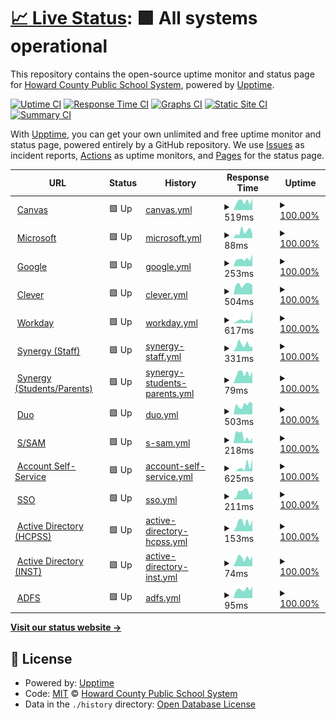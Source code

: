 # [📈 Live Status](https://hcpss.github.io/status): <!--live status--> **🟩 All systems operational**

This repository contains the open-source uptime monitor and status page for [Howard County Public School System](http://www.hcpss.org), powered by [Upptime](https://github.com/upptime/upptime).

[![Uptime CI](https://github.com/hcpss/status/workflows/Uptime%20CI/badge.svg)](https://github.com/hcpss/status/actions?query=workflow%3A%22Uptime+CI%22)
[![Response Time CI](https://github.com/hcpss/status/workflows/Response%20Time%20CI/badge.svg)](https://github.com/hcpss/status/actions?query=workflow%3A%22Response+Time+CI%22)
[![Graphs CI](https://github.com/hcpss/status/workflows/Graphs%20CI/badge.svg)](https://github.com/hcpss/status/actions?query=workflow%3A%22Graphs+CI%22)
[![Static Site CI](https://github.com/hcpss/status/workflows/Static%20Site%20CI/badge.svg)](https://github.com/hcpss/status/actions?query=workflow%3A%22Static+Site+CI%22)
[![Summary CI](https://github.com/hcpss/status/workflows/Summary%20CI/badge.svg)](https://github.com/hcpss/status/actions?query=workflow%3A%22Summary+CI%22)

With [Upptime](https://upptime.js.org), you can get your own unlimited and free uptime monitor and status page, powered entirely by a GitHub repository. We use [Issues](https://github.com/hcpss/status/issues) as incident reports, [Actions](https://github.com/hcpss/status/actions) as uptime monitors, and [Pages](https://hcpss.github.io/status) for the status page.

<!--start: status pages-->
<!-- This summary is generated by Upptime (https://github.com/upptime/upptime) -->
<!-- Do not edit this manually, your changes will be overwritten -->
<!-- prettier-ignore -->
| URL | Status | History | Response Time | Uptime |
| --- | ------ | ------- | ------------- | ------ |
| <img alt="" src="https://icons.duckduckgo.com/ip3/hcpss.instructure.com.ico" height="13"> [Canvas](https://hcpss.instructure.com/courses/34447) | 🟩 Up | [canvas.yml](https://github.com/HCPSS/status/commits/HEAD/history/canvas.yml) | <details><summary><img alt="Response time graph" src="./graphs/canvas/response-time-week.png" height="20"> 519ms</summary><br><a href="https://hcpss.github.io/status/history/canvas"><img alt="Response time 487" src="https://img.shields.io/endpoint?url=https%3A%2F%2Fraw.githubusercontent.com%2FHCPSS%2Fstatus%2FHEAD%2Fapi%2Fcanvas%2Fresponse-time.json"></a><br><a href="https://hcpss.github.io/status/history/canvas"><img alt="24-hour response time 669" src="https://img.shields.io/endpoint?url=https%3A%2F%2Fraw.githubusercontent.com%2FHCPSS%2Fstatus%2FHEAD%2Fapi%2Fcanvas%2Fresponse-time-day.json"></a><br><a href="https://hcpss.github.io/status/history/canvas"><img alt="7-day response time 519" src="https://img.shields.io/endpoint?url=https%3A%2F%2Fraw.githubusercontent.com%2FHCPSS%2Fstatus%2FHEAD%2Fapi%2Fcanvas%2Fresponse-time-week.json"></a><br><a href="https://hcpss.github.io/status/history/canvas"><img alt="30-day response time 487" src="https://img.shields.io/endpoint?url=https%3A%2F%2Fraw.githubusercontent.com%2FHCPSS%2Fstatus%2FHEAD%2Fapi%2Fcanvas%2Fresponse-time-month.json"></a><br><a href="https://hcpss.github.io/status/history/canvas"><img alt="1-year response time 487" src="https://img.shields.io/endpoint?url=https%3A%2F%2Fraw.githubusercontent.com%2FHCPSS%2Fstatus%2FHEAD%2Fapi%2Fcanvas%2Fresponse-time-year.json"></a></details> | <details><summary><a href="https://hcpss.github.io/status/history/canvas">100.00%</a></summary><a href="https://hcpss.github.io/status/history/canvas"><img alt="All-time uptime 100.00%" src="https://img.shields.io/endpoint?url=https%3A%2F%2Fraw.githubusercontent.com%2FHCPSS%2Fstatus%2FHEAD%2Fapi%2Fcanvas%2Fuptime.json"></a><br><a href="https://hcpss.github.io/status/history/canvas"><img alt="24-hour uptime 100.00%" src="https://img.shields.io/endpoint?url=https%3A%2F%2Fraw.githubusercontent.com%2FHCPSS%2Fstatus%2FHEAD%2Fapi%2Fcanvas%2Fuptime-day.json"></a><br><a href="https://hcpss.github.io/status/history/canvas"><img alt="7-day uptime 100.00%" src="https://img.shields.io/endpoint?url=https%3A%2F%2Fraw.githubusercontent.com%2FHCPSS%2Fstatus%2FHEAD%2Fapi%2Fcanvas%2Fuptime-week.json"></a><br><a href="https://hcpss.github.io/status/history/canvas"><img alt="30-day uptime 100.00%" src="https://img.shields.io/endpoint?url=https%3A%2F%2Fraw.githubusercontent.com%2FHCPSS%2Fstatus%2FHEAD%2Fapi%2Fcanvas%2Fuptime-month.json"></a><br><a href="https://hcpss.github.io/status/history/canvas"><img alt="1-year uptime 100.00%" src="https://img.shields.io/endpoint?url=https%3A%2F%2Fraw.githubusercontent.com%2FHCPSS%2Fstatus%2FHEAD%2Fapi%2Fcanvas%2Fuptime-year.json"></a></details>
| <img alt="" src="https://icons.duckduckgo.com/ip3/www.office.com.ico" height="13"> [Microsoft](https://www.office.com/) | 🟩 Up | [microsoft.yml](https://github.com/HCPSS/status/commits/HEAD/history/microsoft.yml) | <details><summary><img alt="Response time graph" src="./graphs/microsoft/response-time-week.png" height="20"> 88ms</summary><br><a href="https://hcpss.github.io/status/history/microsoft"><img alt="Response time 99" src="https://img.shields.io/endpoint?url=https%3A%2F%2Fraw.githubusercontent.com%2FHCPSS%2Fstatus%2FHEAD%2Fapi%2Fmicrosoft%2Fresponse-time.json"></a><br><a href="https://hcpss.github.io/status/history/microsoft"><img alt="24-hour response time 106" src="https://img.shields.io/endpoint?url=https%3A%2F%2Fraw.githubusercontent.com%2FHCPSS%2Fstatus%2FHEAD%2Fapi%2Fmicrosoft%2Fresponse-time-day.json"></a><br><a href="https://hcpss.github.io/status/history/microsoft"><img alt="7-day response time 88" src="https://img.shields.io/endpoint?url=https%3A%2F%2Fraw.githubusercontent.com%2FHCPSS%2Fstatus%2FHEAD%2Fapi%2Fmicrosoft%2Fresponse-time-week.json"></a><br><a href="https://hcpss.github.io/status/history/microsoft"><img alt="30-day response time 99" src="https://img.shields.io/endpoint?url=https%3A%2F%2Fraw.githubusercontent.com%2FHCPSS%2Fstatus%2FHEAD%2Fapi%2Fmicrosoft%2Fresponse-time-month.json"></a><br><a href="https://hcpss.github.io/status/history/microsoft"><img alt="1-year response time 99" src="https://img.shields.io/endpoint?url=https%3A%2F%2Fraw.githubusercontent.com%2FHCPSS%2Fstatus%2FHEAD%2Fapi%2Fmicrosoft%2Fresponse-time-year.json"></a></details> | <details><summary><a href="https://hcpss.github.io/status/history/microsoft">100.00%</a></summary><a href="https://hcpss.github.io/status/history/microsoft"><img alt="All-time uptime 100.00%" src="https://img.shields.io/endpoint?url=https%3A%2F%2Fraw.githubusercontent.com%2FHCPSS%2Fstatus%2FHEAD%2Fapi%2Fmicrosoft%2Fuptime.json"></a><br><a href="https://hcpss.github.io/status/history/microsoft"><img alt="24-hour uptime 100.00%" src="https://img.shields.io/endpoint?url=https%3A%2F%2Fraw.githubusercontent.com%2FHCPSS%2Fstatus%2FHEAD%2Fapi%2Fmicrosoft%2Fuptime-day.json"></a><br><a href="https://hcpss.github.io/status/history/microsoft"><img alt="7-day uptime 100.00%" src="https://img.shields.io/endpoint?url=https%3A%2F%2Fraw.githubusercontent.com%2FHCPSS%2Fstatus%2FHEAD%2Fapi%2Fmicrosoft%2Fuptime-week.json"></a><br><a href="https://hcpss.github.io/status/history/microsoft"><img alt="30-day uptime 100.00%" src="https://img.shields.io/endpoint?url=https%3A%2F%2Fraw.githubusercontent.com%2FHCPSS%2Fstatus%2FHEAD%2Fapi%2Fmicrosoft%2Fuptime-month.json"></a><br><a href="https://hcpss.github.io/status/history/microsoft"><img alt="1-year uptime 100.00%" src="https://img.shields.io/endpoint?url=https%3A%2F%2Fraw.githubusercontent.com%2FHCPSS%2Fstatus%2FHEAD%2Fapi%2Fmicrosoft%2Fuptime-year.json"></a></details>
| <img alt="" src="https://icons.duckduckgo.com/ip3/drive.google.com.ico" height="13"> [Google](https://drive.google.com/) | 🟩 Up | [google.yml](https://github.com/HCPSS/status/commits/HEAD/history/google.yml) | <details><summary><img alt="Response time graph" src="./graphs/google/response-time-week.png" height="20"> 253ms</summary><br><a href="https://hcpss.github.io/status/history/google"><img alt="Response time 258" src="https://img.shields.io/endpoint?url=https%3A%2F%2Fraw.githubusercontent.com%2FHCPSS%2Fstatus%2FHEAD%2Fapi%2Fgoogle%2Fresponse-time.json"></a><br><a href="https://hcpss.github.io/status/history/google"><img alt="24-hour response time 317" src="https://img.shields.io/endpoint?url=https%3A%2F%2Fraw.githubusercontent.com%2FHCPSS%2Fstatus%2FHEAD%2Fapi%2Fgoogle%2Fresponse-time-day.json"></a><br><a href="https://hcpss.github.io/status/history/google"><img alt="7-day response time 253" src="https://img.shields.io/endpoint?url=https%3A%2F%2Fraw.githubusercontent.com%2FHCPSS%2Fstatus%2FHEAD%2Fapi%2Fgoogle%2Fresponse-time-week.json"></a><br><a href="https://hcpss.github.io/status/history/google"><img alt="30-day response time 258" src="https://img.shields.io/endpoint?url=https%3A%2F%2Fraw.githubusercontent.com%2FHCPSS%2Fstatus%2FHEAD%2Fapi%2Fgoogle%2Fresponse-time-month.json"></a><br><a href="https://hcpss.github.io/status/history/google"><img alt="1-year response time 258" src="https://img.shields.io/endpoint?url=https%3A%2F%2Fraw.githubusercontent.com%2FHCPSS%2Fstatus%2FHEAD%2Fapi%2Fgoogle%2Fresponse-time-year.json"></a></details> | <details><summary><a href="https://hcpss.github.io/status/history/google">100.00%</a></summary><a href="https://hcpss.github.io/status/history/google"><img alt="All-time uptime 100.00%" src="https://img.shields.io/endpoint?url=https%3A%2F%2Fraw.githubusercontent.com%2FHCPSS%2Fstatus%2FHEAD%2Fapi%2Fgoogle%2Fuptime.json"></a><br><a href="https://hcpss.github.io/status/history/google"><img alt="24-hour uptime 100.00%" src="https://img.shields.io/endpoint?url=https%3A%2F%2Fraw.githubusercontent.com%2FHCPSS%2Fstatus%2FHEAD%2Fapi%2Fgoogle%2Fuptime-day.json"></a><br><a href="https://hcpss.github.io/status/history/google"><img alt="7-day uptime 100.00%" src="https://img.shields.io/endpoint?url=https%3A%2F%2Fraw.githubusercontent.com%2FHCPSS%2Fstatus%2FHEAD%2Fapi%2Fgoogle%2Fuptime-week.json"></a><br><a href="https://hcpss.github.io/status/history/google"><img alt="30-day uptime 100.00%" src="https://img.shields.io/endpoint?url=https%3A%2F%2Fraw.githubusercontent.com%2FHCPSS%2Fstatus%2FHEAD%2Fapi%2Fgoogle%2Fuptime-month.json"></a><br><a href="https://hcpss.github.io/status/history/google"><img alt="1-year uptime 100.00%" src="https://img.shields.io/endpoint?url=https%3A%2F%2Fraw.githubusercontent.com%2FHCPSS%2Fstatus%2FHEAD%2Fapi%2Fgoogle%2Fuptime-year.json"></a></details>
| <img alt="" src="https://icons.duckduckgo.com/ip3/clever.com.ico" height="13"> [Clever](https://clever.com/in/hcpss/?skip=1&specify_auth=saml) | 🟩 Up | [clever.yml](https://github.com/HCPSS/status/commits/HEAD/history/clever.yml) | <details><summary><img alt="Response time graph" src="./graphs/clever/response-time-week.png" height="20"> 504ms</summary><br><a href="https://hcpss.github.io/status/history/clever"><img alt="Response time 494" src="https://img.shields.io/endpoint?url=https%3A%2F%2Fraw.githubusercontent.com%2FHCPSS%2Fstatus%2FHEAD%2Fapi%2Fclever%2Fresponse-time.json"></a><br><a href="https://hcpss.github.io/status/history/clever"><img alt="24-hour response time 265" src="https://img.shields.io/endpoint?url=https%3A%2F%2Fraw.githubusercontent.com%2FHCPSS%2Fstatus%2FHEAD%2Fapi%2Fclever%2Fresponse-time-day.json"></a><br><a href="https://hcpss.github.io/status/history/clever"><img alt="7-day response time 504" src="https://img.shields.io/endpoint?url=https%3A%2F%2Fraw.githubusercontent.com%2FHCPSS%2Fstatus%2FHEAD%2Fapi%2Fclever%2Fresponse-time-week.json"></a><br><a href="https://hcpss.github.io/status/history/clever"><img alt="30-day response time 494" src="https://img.shields.io/endpoint?url=https%3A%2F%2Fraw.githubusercontent.com%2FHCPSS%2Fstatus%2FHEAD%2Fapi%2Fclever%2Fresponse-time-month.json"></a><br><a href="https://hcpss.github.io/status/history/clever"><img alt="1-year response time 494" src="https://img.shields.io/endpoint?url=https%3A%2F%2Fraw.githubusercontent.com%2FHCPSS%2Fstatus%2FHEAD%2Fapi%2Fclever%2Fresponse-time-year.json"></a></details> | <details><summary><a href="https://hcpss.github.io/status/history/clever">100.00%</a></summary><a href="https://hcpss.github.io/status/history/clever"><img alt="All-time uptime 100.00%" src="https://img.shields.io/endpoint?url=https%3A%2F%2Fraw.githubusercontent.com%2FHCPSS%2Fstatus%2FHEAD%2Fapi%2Fclever%2Fuptime.json"></a><br><a href="https://hcpss.github.io/status/history/clever"><img alt="24-hour uptime 100.00%" src="https://img.shields.io/endpoint?url=https%3A%2F%2Fraw.githubusercontent.com%2FHCPSS%2Fstatus%2FHEAD%2Fapi%2Fclever%2Fuptime-day.json"></a><br><a href="https://hcpss.github.io/status/history/clever"><img alt="7-day uptime 100.00%" src="https://img.shields.io/endpoint?url=https%3A%2F%2Fraw.githubusercontent.com%2FHCPSS%2Fstatus%2FHEAD%2Fapi%2Fclever%2Fuptime-week.json"></a><br><a href="https://hcpss.github.io/status/history/clever"><img alt="30-day uptime 100.00%" src="https://img.shields.io/endpoint?url=https%3A%2F%2Fraw.githubusercontent.com%2FHCPSS%2Fstatus%2FHEAD%2Fapi%2Fclever%2Fuptime-month.json"></a><br><a href="https://hcpss.github.io/status/history/clever"><img alt="1-year uptime 100.00%" src="https://img.shields.io/endpoint?url=https%3A%2F%2Fraw.githubusercontent.com%2FHCPSS%2Fstatus%2FHEAD%2Fapi%2Fclever%2Fuptime-year.json"></a></details>
| <img alt="" src="https://icons.duckduckgo.com/ip3/www.myworkday.com.ico" height="13"> [Workday](https://www.myworkday.com/wday/authgwy/hcpss/login.htmld) | 🟩 Up | [workday.yml](https://github.com/HCPSS/status/commits/HEAD/history/workday.yml) | <details><summary><img alt="Response time graph" src="./graphs/workday/response-time-week.png" height="20"> 617ms</summary><br><a href="https://hcpss.github.io/status/history/workday"><img alt="Response time 469" src="https://img.shields.io/endpoint?url=https%3A%2F%2Fraw.githubusercontent.com%2FHCPSS%2Fstatus%2FHEAD%2Fapi%2Fworkday%2Fresponse-time.json"></a><br><a href="https://hcpss.github.io/status/history/workday"><img alt="24-hour response time 558" src="https://img.shields.io/endpoint?url=https%3A%2F%2Fraw.githubusercontent.com%2FHCPSS%2Fstatus%2FHEAD%2Fapi%2Fworkday%2Fresponse-time-day.json"></a><br><a href="https://hcpss.github.io/status/history/workday"><img alt="7-day response time 617" src="https://img.shields.io/endpoint?url=https%3A%2F%2Fraw.githubusercontent.com%2FHCPSS%2Fstatus%2FHEAD%2Fapi%2Fworkday%2Fresponse-time-week.json"></a><br><a href="https://hcpss.github.io/status/history/workday"><img alt="30-day response time 469" src="https://img.shields.io/endpoint?url=https%3A%2F%2Fraw.githubusercontent.com%2FHCPSS%2Fstatus%2FHEAD%2Fapi%2Fworkday%2Fresponse-time-month.json"></a><br><a href="https://hcpss.github.io/status/history/workday"><img alt="1-year response time 469" src="https://img.shields.io/endpoint?url=https%3A%2F%2Fraw.githubusercontent.com%2FHCPSS%2Fstatus%2FHEAD%2Fapi%2Fworkday%2Fresponse-time-year.json"></a></details> | <details><summary><a href="https://hcpss.github.io/status/history/workday">100.00%</a></summary><a href="https://hcpss.github.io/status/history/workday"><img alt="All-time uptime 100.00%" src="https://img.shields.io/endpoint?url=https%3A%2F%2Fraw.githubusercontent.com%2FHCPSS%2Fstatus%2FHEAD%2Fapi%2Fworkday%2Fuptime.json"></a><br><a href="https://hcpss.github.io/status/history/workday"><img alt="24-hour uptime 100.00%" src="https://img.shields.io/endpoint?url=https%3A%2F%2Fraw.githubusercontent.com%2FHCPSS%2Fstatus%2FHEAD%2Fapi%2Fworkday%2Fuptime-day.json"></a><br><a href="https://hcpss.github.io/status/history/workday"><img alt="7-day uptime 100.00%" src="https://img.shields.io/endpoint?url=https%3A%2F%2Fraw.githubusercontent.com%2FHCPSS%2Fstatus%2FHEAD%2Fapi%2Fworkday%2Fuptime-week.json"></a><br><a href="https://hcpss.github.io/status/history/workday"><img alt="30-day uptime 100.00%" src="https://img.shields.io/endpoint?url=https%3A%2F%2Fraw.githubusercontent.com%2FHCPSS%2Fstatus%2FHEAD%2Fapi%2Fworkday%2Fuptime-month.json"></a><br><a href="https://hcpss.github.io/status/history/workday"><img alt="1-year uptime 100.00%" src="https://img.shields.io/endpoint?url=https%3A%2F%2Fraw.githubusercontent.com%2FHCPSS%2Fstatus%2FHEAD%2Fapi%2Fworkday%2Fuptime-year.json"></a></details>
| <img alt="" src="https://icons.duckduckgo.com/ip3/critical-status.hcpss.org.ico" height="13"> [Synergy (Staff)](https://critical-status.hcpss.org/edupoint-staff) | 🟩 Up | [synergy-staff.yml](https://github.com/HCPSS/status/commits/HEAD/history/synergy-staff.yml) | <details><summary><img alt="Response time graph" src="./graphs/synergy-staff/response-time-week.png" height="20"> 331ms</summary><br><a href="https://hcpss.github.io/status/history/synergy-staff"><img alt="Response time 1075" src="https://img.shields.io/endpoint?url=https%3A%2F%2Fraw.githubusercontent.com%2FHCPSS%2Fstatus%2FHEAD%2Fapi%2Fsynergy-staff%2Fresponse-time.json"></a><br><a href="https://hcpss.github.io/status/history/synergy-staff"><img alt="24-hour response time 365" src="https://img.shields.io/endpoint?url=https%3A%2F%2Fraw.githubusercontent.com%2FHCPSS%2Fstatus%2FHEAD%2Fapi%2Fsynergy-staff%2Fresponse-time-day.json"></a><br><a href="https://hcpss.github.io/status/history/synergy-staff"><img alt="7-day response time 331" src="https://img.shields.io/endpoint?url=https%3A%2F%2Fraw.githubusercontent.com%2FHCPSS%2Fstatus%2FHEAD%2Fapi%2Fsynergy-staff%2Fresponse-time-week.json"></a><br><a href="https://hcpss.github.io/status/history/synergy-staff"><img alt="30-day response time 1075" src="https://img.shields.io/endpoint?url=https%3A%2F%2Fraw.githubusercontent.com%2FHCPSS%2Fstatus%2FHEAD%2Fapi%2Fsynergy-staff%2Fresponse-time-month.json"></a><br><a href="https://hcpss.github.io/status/history/synergy-staff"><img alt="1-year response time 1075" src="https://img.shields.io/endpoint?url=https%3A%2F%2Fraw.githubusercontent.com%2FHCPSS%2Fstatus%2FHEAD%2Fapi%2Fsynergy-staff%2Fresponse-time-year.json"></a></details> | <details><summary><a href="https://hcpss.github.io/status/history/synergy-staff">100.00%</a></summary><a href="https://hcpss.github.io/status/history/synergy-staff"><img alt="All-time uptime 99.90%" src="https://img.shields.io/endpoint?url=https%3A%2F%2Fraw.githubusercontent.com%2FHCPSS%2Fstatus%2FHEAD%2Fapi%2Fsynergy-staff%2Fuptime.json"></a><br><a href="https://hcpss.github.io/status/history/synergy-staff"><img alt="24-hour uptime 100.00%" src="https://img.shields.io/endpoint?url=https%3A%2F%2Fraw.githubusercontent.com%2FHCPSS%2Fstatus%2FHEAD%2Fapi%2Fsynergy-staff%2Fuptime-day.json"></a><br><a href="https://hcpss.github.io/status/history/synergy-staff"><img alt="7-day uptime 100.00%" src="https://img.shields.io/endpoint?url=https%3A%2F%2Fraw.githubusercontent.com%2FHCPSS%2Fstatus%2FHEAD%2Fapi%2Fsynergy-staff%2Fuptime-week.json"></a><br><a href="https://hcpss.github.io/status/history/synergy-staff"><img alt="30-day uptime 99.90%" src="https://img.shields.io/endpoint?url=https%3A%2F%2Fraw.githubusercontent.com%2FHCPSS%2Fstatus%2FHEAD%2Fapi%2Fsynergy-staff%2Fuptime-month.json"></a><br><a href="https://hcpss.github.io/status/history/synergy-staff"><img alt="1-year uptime 99.90%" src="https://img.shields.io/endpoint?url=https%3A%2F%2Fraw.githubusercontent.com%2FHCPSS%2Fstatus%2FHEAD%2Fapi%2Fsynergy-staff%2Fuptime-year.json"></a></details>
| <img alt="" src="https://icons.duckduckgo.com/ip3/critical-status.hcpss.org.ico" height="13"> [Synergy (Students/Parents)](https://critical-status.hcpss.org/edupoint-parents) | 🟩 Up | [synergy-students-parents.yml](https://github.com/HCPSS/status/commits/HEAD/history/synergy-students-parents.yml) | <details><summary><img alt="Response time graph" src="./graphs/synergy-students-parents/response-time-week.png" height="20"> 79ms</summary><br><a href="https://hcpss.github.io/status/history/synergy-students-parents"><img alt="Response time 79" src="https://img.shields.io/endpoint?url=https%3A%2F%2Fraw.githubusercontent.com%2FHCPSS%2Fstatus%2FHEAD%2Fapi%2Fsynergy-students-parents%2Fresponse-time.json"></a><br><a href="https://hcpss.github.io/status/history/synergy-students-parents"><img alt="24-hour response time 112" src="https://img.shields.io/endpoint?url=https%3A%2F%2Fraw.githubusercontent.com%2FHCPSS%2Fstatus%2FHEAD%2Fapi%2Fsynergy-students-parents%2Fresponse-time-day.json"></a><br><a href="https://hcpss.github.io/status/history/synergy-students-parents"><img alt="7-day response time 79" src="https://img.shields.io/endpoint?url=https%3A%2F%2Fraw.githubusercontent.com%2FHCPSS%2Fstatus%2FHEAD%2Fapi%2Fsynergy-students-parents%2Fresponse-time-week.json"></a><br><a href="https://hcpss.github.io/status/history/synergy-students-parents"><img alt="30-day response time 79" src="https://img.shields.io/endpoint?url=https%3A%2F%2Fraw.githubusercontent.com%2FHCPSS%2Fstatus%2FHEAD%2Fapi%2Fsynergy-students-parents%2Fresponse-time-month.json"></a><br><a href="https://hcpss.github.io/status/history/synergy-students-parents"><img alt="1-year response time 79" src="https://img.shields.io/endpoint?url=https%3A%2F%2Fraw.githubusercontent.com%2FHCPSS%2Fstatus%2FHEAD%2Fapi%2Fsynergy-students-parents%2Fresponse-time-year.json"></a></details> | <details><summary><a href="https://hcpss.github.io/status/history/synergy-students-parents">100.00%</a></summary><a href="https://hcpss.github.io/status/history/synergy-students-parents"><img alt="All-time uptime 100.00%" src="https://img.shields.io/endpoint?url=https%3A%2F%2Fraw.githubusercontent.com%2FHCPSS%2Fstatus%2FHEAD%2Fapi%2Fsynergy-students-parents%2Fuptime.json"></a><br><a href="https://hcpss.github.io/status/history/synergy-students-parents"><img alt="24-hour uptime 100.00%" src="https://img.shields.io/endpoint?url=https%3A%2F%2Fraw.githubusercontent.com%2FHCPSS%2Fstatus%2FHEAD%2Fapi%2Fsynergy-students-parents%2Fuptime-day.json"></a><br><a href="https://hcpss.github.io/status/history/synergy-students-parents"><img alt="7-day uptime 100.00%" src="https://img.shields.io/endpoint?url=https%3A%2F%2Fraw.githubusercontent.com%2FHCPSS%2Fstatus%2FHEAD%2Fapi%2Fsynergy-students-parents%2Fuptime-week.json"></a><br><a href="https://hcpss.github.io/status/history/synergy-students-parents"><img alt="30-day uptime 100.00%" src="https://img.shields.io/endpoint?url=https%3A%2F%2Fraw.githubusercontent.com%2FHCPSS%2Fstatus%2FHEAD%2Fapi%2Fsynergy-students-parents%2Fuptime-month.json"></a><br><a href="https://hcpss.github.io/status/history/synergy-students-parents"><img alt="1-year uptime 100.00%" src="https://img.shields.io/endpoint?url=https%3A%2F%2Fraw.githubusercontent.com%2FHCPSS%2Fstatus%2FHEAD%2Fapi%2Fsynergy-students-parents%2Fuptime-year.json"></a></details>
| <img alt="" src="https://icons.duckduckgo.com/ip3/api-a01cc0d2.duosecurity.com.ico" height="13"> [Duo](https://api-a01cc0d2.duosecurity.com/) | 🟩 Up | [duo.yml](https://github.com/HCPSS/status/commits/HEAD/history/duo.yml) | <details><summary><img alt="Response time graph" src="./graphs/duo/response-time-week.png" height="20"> 503ms</summary><br><a href="https://hcpss.github.io/status/history/duo"><img alt="Response time 551" src="https://img.shields.io/endpoint?url=https%3A%2F%2Fraw.githubusercontent.com%2FHCPSS%2Fstatus%2FHEAD%2Fapi%2Fduo%2Fresponse-time.json"></a><br><a href="https://hcpss.github.io/status/history/duo"><img alt="24-hour response time 437" src="https://img.shields.io/endpoint?url=https%3A%2F%2Fraw.githubusercontent.com%2FHCPSS%2Fstatus%2FHEAD%2Fapi%2Fduo%2Fresponse-time-day.json"></a><br><a href="https://hcpss.github.io/status/history/duo"><img alt="7-day response time 503" src="https://img.shields.io/endpoint?url=https%3A%2F%2Fraw.githubusercontent.com%2FHCPSS%2Fstatus%2FHEAD%2Fapi%2Fduo%2Fresponse-time-week.json"></a><br><a href="https://hcpss.github.io/status/history/duo"><img alt="30-day response time 551" src="https://img.shields.io/endpoint?url=https%3A%2F%2Fraw.githubusercontent.com%2FHCPSS%2Fstatus%2FHEAD%2Fapi%2Fduo%2Fresponse-time-month.json"></a><br><a href="https://hcpss.github.io/status/history/duo"><img alt="1-year response time 551" src="https://img.shields.io/endpoint?url=https%3A%2F%2Fraw.githubusercontent.com%2FHCPSS%2Fstatus%2FHEAD%2Fapi%2Fduo%2Fresponse-time-year.json"></a></details> | <details><summary><a href="https://hcpss.github.io/status/history/duo">100.00%</a></summary><a href="https://hcpss.github.io/status/history/duo"><img alt="All-time uptime 100.00%" src="https://img.shields.io/endpoint?url=https%3A%2F%2Fraw.githubusercontent.com%2FHCPSS%2Fstatus%2FHEAD%2Fapi%2Fduo%2Fuptime.json"></a><br><a href="https://hcpss.github.io/status/history/duo"><img alt="24-hour uptime 100.00%" src="https://img.shields.io/endpoint?url=https%3A%2F%2Fraw.githubusercontent.com%2FHCPSS%2Fstatus%2FHEAD%2Fapi%2Fduo%2Fuptime-day.json"></a><br><a href="https://hcpss.github.io/status/history/duo"><img alt="7-day uptime 100.00%" src="https://img.shields.io/endpoint?url=https%3A%2F%2Fraw.githubusercontent.com%2FHCPSS%2Fstatus%2FHEAD%2Fapi%2Fduo%2Fuptime-week.json"></a><br><a href="https://hcpss.github.io/status/history/duo"><img alt="30-day uptime 100.00%" src="https://img.shields.io/endpoint?url=https%3A%2F%2Fraw.githubusercontent.com%2FHCPSS%2Fstatus%2FHEAD%2Fapi%2Fduo%2Fuptime-month.json"></a><br><a href="https://hcpss.github.io/status/history/duo"><img alt="1-year uptime 100.00%" src="https://img.shields.io/endpoint?url=https%3A%2F%2Fraw.githubusercontent.com%2FHCPSS%2Fstatus%2FHEAD%2Fapi%2Fduo%2Fuptime-year.json"></a></details>
| <img alt="" src="https://icons.duckduckgo.com/ip3/sam.hcpss.org.ico" height="13"> [S/SAM](https://sam.hcpss.org/api/docs/) | 🟩 Up | [s-sam.yml](https://github.com/HCPSS/status/commits/HEAD/history/s-sam.yml) | <details><summary><img alt="Response time graph" src="./graphs/s-sam/response-time-week.png" height="20"> 218ms</summary><br><a href="https://hcpss.github.io/status/history/s-sam"><img alt="Response time 239" src="https://img.shields.io/endpoint?url=https%3A%2F%2Fraw.githubusercontent.com%2FHCPSS%2Fstatus%2FHEAD%2Fapi%2Fs-sam%2Fresponse-time.json"></a><br><a href="https://hcpss.github.io/status/history/s-sam"><img alt="24-hour response time 254" src="https://img.shields.io/endpoint?url=https%3A%2F%2Fraw.githubusercontent.com%2FHCPSS%2Fstatus%2FHEAD%2Fapi%2Fs-sam%2Fresponse-time-day.json"></a><br><a href="https://hcpss.github.io/status/history/s-sam"><img alt="7-day response time 218" src="https://img.shields.io/endpoint?url=https%3A%2F%2Fraw.githubusercontent.com%2FHCPSS%2Fstatus%2FHEAD%2Fapi%2Fs-sam%2Fresponse-time-week.json"></a><br><a href="https://hcpss.github.io/status/history/s-sam"><img alt="30-day response time 239" src="https://img.shields.io/endpoint?url=https%3A%2F%2Fraw.githubusercontent.com%2FHCPSS%2Fstatus%2FHEAD%2Fapi%2Fs-sam%2Fresponse-time-month.json"></a><br><a href="https://hcpss.github.io/status/history/s-sam"><img alt="1-year response time 239" src="https://img.shields.io/endpoint?url=https%3A%2F%2Fraw.githubusercontent.com%2FHCPSS%2Fstatus%2FHEAD%2Fapi%2Fs-sam%2Fresponse-time-year.json"></a></details> | <details><summary><a href="https://hcpss.github.io/status/history/s-sam">100.00%</a></summary><a href="https://hcpss.github.io/status/history/s-sam"><img alt="All-time uptime 100.00%" src="https://img.shields.io/endpoint?url=https%3A%2F%2Fraw.githubusercontent.com%2FHCPSS%2Fstatus%2FHEAD%2Fapi%2Fs-sam%2Fuptime.json"></a><br><a href="https://hcpss.github.io/status/history/s-sam"><img alt="24-hour uptime 100.00%" src="https://img.shields.io/endpoint?url=https%3A%2F%2Fraw.githubusercontent.com%2FHCPSS%2Fstatus%2FHEAD%2Fapi%2Fs-sam%2Fuptime-day.json"></a><br><a href="https://hcpss.github.io/status/history/s-sam"><img alt="7-day uptime 100.00%" src="https://img.shields.io/endpoint?url=https%3A%2F%2Fraw.githubusercontent.com%2FHCPSS%2Fstatus%2FHEAD%2Fapi%2Fs-sam%2Fuptime-week.json"></a><br><a href="https://hcpss.github.io/status/history/s-sam"><img alt="30-day uptime 100.00%" src="https://img.shields.io/endpoint?url=https%3A%2F%2Fraw.githubusercontent.com%2FHCPSS%2Fstatus%2FHEAD%2Fapi%2Fs-sam%2Fuptime-month.json"></a><br><a href="https://hcpss.github.io/status/history/s-sam"><img alt="1-year uptime 100.00%" src="https://img.shields.io/endpoint?url=https%3A%2F%2Fraw.githubusercontent.com%2FHCPSS%2Fstatus%2FHEAD%2Fapi%2Fs-sam%2Fuptime-year.json"></a></details>
| <img alt="" src="https://icons.duckduckgo.com/ip3/account.hcpss.org.ico" height="13"> [Account Self-Service](https://account.hcpss.org/api/docs/) | 🟩 Up | [account-self-service.yml](https://github.com/HCPSS/status/commits/HEAD/history/account-self-service.yml) | <details><summary><img alt="Response time graph" src="./graphs/account-self-service/response-time-week.png" height="20"> 625ms</summary><br><a href="https://hcpss.github.io/status/history/account-self-service"><img alt="Response time 350" src="https://img.shields.io/endpoint?url=https%3A%2F%2Fraw.githubusercontent.com%2FHCPSS%2Fstatus%2FHEAD%2Fapi%2Faccount-self-service%2Fresponse-time.json"></a><br><a href="https://hcpss.github.io/status/history/account-self-service"><img alt="24-hour response time 408" src="https://img.shields.io/endpoint?url=https%3A%2F%2Fraw.githubusercontent.com%2FHCPSS%2Fstatus%2FHEAD%2Fapi%2Faccount-self-service%2Fresponse-time-day.json"></a><br><a href="https://hcpss.github.io/status/history/account-self-service"><img alt="7-day response time 625" src="https://img.shields.io/endpoint?url=https%3A%2F%2Fraw.githubusercontent.com%2FHCPSS%2Fstatus%2FHEAD%2Fapi%2Faccount-self-service%2Fresponse-time-week.json"></a><br><a href="https://hcpss.github.io/status/history/account-self-service"><img alt="30-day response time 350" src="https://img.shields.io/endpoint?url=https%3A%2F%2Fraw.githubusercontent.com%2FHCPSS%2Fstatus%2FHEAD%2Fapi%2Faccount-self-service%2Fresponse-time-month.json"></a><br><a href="https://hcpss.github.io/status/history/account-self-service"><img alt="1-year response time 350" src="https://img.shields.io/endpoint?url=https%3A%2F%2Fraw.githubusercontent.com%2FHCPSS%2Fstatus%2FHEAD%2Fapi%2Faccount-self-service%2Fresponse-time-year.json"></a></details> | <details><summary><a href="https://hcpss.github.io/status/history/account-self-service">100.00%</a></summary><a href="https://hcpss.github.io/status/history/account-self-service"><img alt="All-time uptime 100.00%" src="https://img.shields.io/endpoint?url=https%3A%2F%2Fraw.githubusercontent.com%2FHCPSS%2Fstatus%2FHEAD%2Fapi%2Faccount-self-service%2Fuptime.json"></a><br><a href="https://hcpss.github.io/status/history/account-self-service"><img alt="24-hour uptime 100.00%" src="https://img.shields.io/endpoint?url=https%3A%2F%2Fraw.githubusercontent.com%2FHCPSS%2Fstatus%2FHEAD%2Fapi%2Faccount-self-service%2Fuptime-day.json"></a><br><a href="https://hcpss.github.io/status/history/account-self-service"><img alt="7-day uptime 100.00%" src="https://img.shields.io/endpoint?url=https%3A%2F%2Fraw.githubusercontent.com%2FHCPSS%2Fstatus%2FHEAD%2Fapi%2Faccount-self-service%2Fuptime-week.json"></a><br><a href="https://hcpss.github.io/status/history/account-self-service"><img alt="30-day uptime 100.00%" src="https://img.shields.io/endpoint?url=https%3A%2F%2Fraw.githubusercontent.com%2FHCPSS%2Fstatus%2FHEAD%2Fapi%2Faccount-self-service%2Fuptime-month.json"></a><br><a href="https://hcpss.github.io/status/history/account-self-service"><img alt="1-year uptime 100.00%" src="https://img.shields.io/endpoint?url=https%3A%2F%2Fraw.githubusercontent.com%2FHCPSS%2Fstatus%2FHEAD%2Fapi%2Faccount-self-service%2Fuptime-year.json"></a></details>
| <img alt="" src="https://icons.duckduckgo.com/ip3/hcpss.me.ico" height="13"> [SSO](https://hcpss.me/saml/saml2/idp/metadata.php) | 🟩 Up | [sso.yml](https://github.com/HCPSS/status/commits/HEAD/history/sso.yml) | <details><summary><img alt="Response time graph" src="./graphs/sso/response-time-week.png" height="20"> 211ms</summary><br><a href="https://hcpss.github.io/status/history/sso"><img alt="Response time 189" src="https://img.shields.io/endpoint?url=https%3A%2F%2Fraw.githubusercontent.com%2FHCPSS%2Fstatus%2FHEAD%2Fapi%2Fsso%2Fresponse-time.json"></a><br><a href="https://hcpss.github.io/status/history/sso"><img alt="24-hour response time 263" src="https://img.shields.io/endpoint?url=https%3A%2F%2Fraw.githubusercontent.com%2FHCPSS%2Fstatus%2FHEAD%2Fapi%2Fsso%2Fresponse-time-day.json"></a><br><a href="https://hcpss.github.io/status/history/sso"><img alt="7-day response time 211" src="https://img.shields.io/endpoint?url=https%3A%2F%2Fraw.githubusercontent.com%2FHCPSS%2Fstatus%2FHEAD%2Fapi%2Fsso%2Fresponse-time-week.json"></a><br><a href="https://hcpss.github.io/status/history/sso"><img alt="30-day response time 189" src="https://img.shields.io/endpoint?url=https%3A%2F%2Fraw.githubusercontent.com%2FHCPSS%2Fstatus%2FHEAD%2Fapi%2Fsso%2Fresponse-time-month.json"></a><br><a href="https://hcpss.github.io/status/history/sso"><img alt="1-year response time 189" src="https://img.shields.io/endpoint?url=https%3A%2F%2Fraw.githubusercontent.com%2FHCPSS%2Fstatus%2FHEAD%2Fapi%2Fsso%2Fresponse-time-year.json"></a></details> | <details><summary><a href="https://hcpss.github.io/status/history/sso">100.00%</a></summary><a href="https://hcpss.github.io/status/history/sso"><img alt="All-time uptime 100.00%" src="https://img.shields.io/endpoint?url=https%3A%2F%2Fraw.githubusercontent.com%2FHCPSS%2Fstatus%2FHEAD%2Fapi%2Fsso%2Fuptime.json"></a><br><a href="https://hcpss.github.io/status/history/sso"><img alt="24-hour uptime 100.00%" src="https://img.shields.io/endpoint?url=https%3A%2F%2Fraw.githubusercontent.com%2FHCPSS%2Fstatus%2FHEAD%2Fapi%2Fsso%2Fuptime-day.json"></a><br><a href="https://hcpss.github.io/status/history/sso"><img alt="7-day uptime 100.00%" src="https://img.shields.io/endpoint?url=https%3A%2F%2Fraw.githubusercontent.com%2FHCPSS%2Fstatus%2FHEAD%2Fapi%2Fsso%2Fuptime-week.json"></a><br><a href="https://hcpss.github.io/status/history/sso"><img alt="30-day uptime 100.00%" src="https://img.shields.io/endpoint?url=https%3A%2F%2Fraw.githubusercontent.com%2FHCPSS%2Fstatus%2FHEAD%2Fapi%2Fsso%2Fuptime-month.json"></a><br><a href="https://hcpss.github.io/status/history/sso"><img alt="1-year uptime 100.00%" src="https://img.shields.io/endpoint?url=https%3A%2F%2Fraw.githubusercontent.com%2FHCPSS%2Fstatus%2FHEAD%2Fapi%2Fsso%2Fuptime-year.json"></a></details>
| <img alt="" src="https://icons.duckduckgo.com/ip3/critical-status.hcpss.org.ico" height="13"> [Active Directory (HCPSS)](https://critical-status.hcpss.org/hcpss) | 🟩 Up | [active-directory-hcpss.yml](https://github.com/HCPSS/status/commits/HEAD/history/active-directory-hcpss.yml) | <details><summary><img alt="Response time graph" src="./graphs/active-directory-hcpss/response-time-week.png" height="20"> 153ms</summary><br><a href="https://hcpss.github.io/status/history/active-directory-hcpss"><img alt="Response time 148" src="https://img.shields.io/endpoint?url=https%3A%2F%2Fraw.githubusercontent.com%2FHCPSS%2Fstatus%2FHEAD%2Fapi%2Factive-directory-hcpss%2Fresponse-time.json"></a><br><a href="https://hcpss.github.io/status/history/active-directory-hcpss"><img alt="24-hour response time 250" src="https://img.shields.io/endpoint?url=https%3A%2F%2Fraw.githubusercontent.com%2FHCPSS%2Fstatus%2FHEAD%2Fapi%2Factive-directory-hcpss%2Fresponse-time-day.json"></a><br><a href="https://hcpss.github.io/status/history/active-directory-hcpss"><img alt="7-day response time 153" src="https://img.shields.io/endpoint?url=https%3A%2F%2Fraw.githubusercontent.com%2FHCPSS%2Fstatus%2FHEAD%2Fapi%2Factive-directory-hcpss%2Fresponse-time-week.json"></a><br><a href="https://hcpss.github.io/status/history/active-directory-hcpss"><img alt="30-day response time 148" src="https://img.shields.io/endpoint?url=https%3A%2F%2Fraw.githubusercontent.com%2FHCPSS%2Fstatus%2FHEAD%2Fapi%2Factive-directory-hcpss%2Fresponse-time-month.json"></a><br><a href="https://hcpss.github.io/status/history/active-directory-hcpss"><img alt="1-year response time 148" src="https://img.shields.io/endpoint?url=https%3A%2F%2Fraw.githubusercontent.com%2FHCPSS%2Fstatus%2FHEAD%2Fapi%2Factive-directory-hcpss%2Fresponse-time-year.json"></a></details> | <details><summary><a href="https://hcpss.github.io/status/history/active-directory-hcpss">100.00%</a></summary><a href="https://hcpss.github.io/status/history/active-directory-hcpss"><img alt="All-time uptime 99.97%" src="https://img.shields.io/endpoint?url=https%3A%2F%2Fraw.githubusercontent.com%2FHCPSS%2Fstatus%2FHEAD%2Fapi%2Factive-directory-hcpss%2Fuptime.json"></a><br><a href="https://hcpss.github.io/status/history/active-directory-hcpss"><img alt="24-hour uptime 100.00%" src="https://img.shields.io/endpoint?url=https%3A%2F%2Fraw.githubusercontent.com%2FHCPSS%2Fstatus%2FHEAD%2Fapi%2Factive-directory-hcpss%2Fuptime-day.json"></a><br><a href="https://hcpss.github.io/status/history/active-directory-hcpss"><img alt="7-day uptime 100.00%" src="https://img.shields.io/endpoint?url=https%3A%2F%2Fraw.githubusercontent.com%2FHCPSS%2Fstatus%2FHEAD%2Fapi%2Factive-directory-hcpss%2Fuptime-week.json"></a><br><a href="https://hcpss.github.io/status/history/active-directory-hcpss"><img alt="30-day uptime 99.97%" src="https://img.shields.io/endpoint?url=https%3A%2F%2Fraw.githubusercontent.com%2FHCPSS%2Fstatus%2FHEAD%2Fapi%2Factive-directory-hcpss%2Fuptime-month.json"></a><br><a href="https://hcpss.github.io/status/history/active-directory-hcpss"><img alt="1-year uptime 99.97%" src="https://img.shields.io/endpoint?url=https%3A%2F%2Fraw.githubusercontent.com%2FHCPSS%2Fstatus%2FHEAD%2Fapi%2Factive-directory-hcpss%2Fuptime-year.json"></a></details>
| <img alt="" src="https://icons.duckduckgo.com/ip3/critical-status.hcpss.org.ico" height="13"> [Active Directory (INST)](https://critical-status.hcpss.org/inst) | 🟩 Up | [active-directory-inst.yml](https://github.com/HCPSS/status/commits/HEAD/history/active-directory-inst.yml) | <details><summary><img alt="Response time graph" src="./graphs/active-directory-inst/response-time-week.png" height="20"> 74ms</summary><br><a href="https://hcpss.github.io/status/history/active-directory-inst"><img alt="Response time 571" src="https://img.shields.io/endpoint?url=https%3A%2F%2Fraw.githubusercontent.com%2FHCPSS%2Fstatus%2FHEAD%2Fapi%2Factive-directory-inst%2Fresponse-time.json"></a><br><a href="https://hcpss.github.io/status/history/active-directory-inst"><img alt="24-hour response time 111" src="https://img.shields.io/endpoint?url=https%3A%2F%2Fraw.githubusercontent.com%2FHCPSS%2Fstatus%2FHEAD%2Fapi%2Factive-directory-inst%2Fresponse-time-day.json"></a><br><a href="https://hcpss.github.io/status/history/active-directory-inst"><img alt="7-day response time 74" src="https://img.shields.io/endpoint?url=https%3A%2F%2Fraw.githubusercontent.com%2FHCPSS%2Fstatus%2FHEAD%2Fapi%2Factive-directory-inst%2Fresponse-time-week.json"></a><br><a href="https://hcpss.github.io/status/history/active-directory-inst"><img alt="30-day response time 571" src="https://img.shields.io/endpoint?url=https%3A%2F%2Fraw.githubusercontent.com%2FHCPSS%2Fstatus%2FHEAD%2Fapi%2Factive-directory-inst%2Fresponse-time-month.json"></a><br><a href="https://hcpss.github.io/status/history/active-directory-inst"><img alt="1-year response time 571" src="https://img.shields.io/endpoint?url=https%3A%2F%2Fraw.githubusercontent.com%2FHCPSS%2Fstatus%2FHEAD%2Fapi%2Factive-directory-inst%2Fresponse-time-year.json"></a></details> | <details><summary><a href="https://hcpss.github.io/status/history/active-directory-inst">100.00%</a></summary><a href="https://hcpss.github.io/status/history/active-directory-inst"><img alt="All-time uptime 99.86%" src="https://img.shields.io/endpoint?url=https%3A%2F%2Fraw.githubusercontent.com%2FHCPSS%2Fstatus%2FHEAD%2Fapi%2Factive-directory-inst%2Fuptime.json"></a><br><a href="https://hcpss.github.io/status/history/active-directory-inst"><img alt="24-hour uptime 100.00%" src="https://img.shields.io/endpoint?url=https%3A%2F%2Fraw.githubusercontent.com%2FHCPSS%2Fstatus%2FHEAD%2Fapi%2Factive-directory-inst%2Fuptime-day.json"></a><br><a href="https://hcpss.github.io/status/history/active-directory-inst"><img alt="7-day uptime 100.00%" src="https://img.shields.io/endpoint?url=https%3A%2F%2Fraw.githubusercontent.com%2FHCPSS%2Fstatus%2FHEAD%2Fapi%2Factive-directory-inst%2Fuptime-week.json"></a><br><a href="https://hcpss.github.io/status/history/active-directory-inst"><img alt="30-day uptime 99.86%" src="https://img.shields.io/endpoint?url=https%3A%2F%2Fraw.githubusercontent.com%2FHCPSS%2Fstatus%2FHEAD%2Fapi%2Factive-directory-inst%2Fuptime-month.json"></a><br><a href="https://hcpss.github.io/status/history/active-directory-inst"><img alt="1-year uptime 99.86%" src="https://img.shields.io/endpoint?url=https%3A%2F%2Fraw.githubusercontent.com%2FHCPSS%2Fstatus%2FHEAD%2Fapi%2Factive-directory-inst%2Fuptime-year.json"></a></details>
| <img alt="" src="https://icons.duckduckgo.com/ip3/critical-status.hcpss.org.ico" height="13"> [ADFS](https://critical-status.hcpss.org/adfs/portal/css/style.css) | 🟩 Up | [adfs.yml](https://github.com/HCPSS/status/commits/HEAD/history/adfs.yml) | <details><summary><img alt="Response time graph" src="./graphs/adfs/response-time-week.png" height="20"> 95ms</summary><br><a href="https://hcpss.github.io/status/history/adfs"><img alt="Response time 82" src="https://img.shields.io/endpoint?url=https%3A%2F%2Fraw.githubusercontent.com%2FHCPSS%2Fstatus%2FHEAD%2Fapi%2Fadfs%2Fresponse-time.json"></a><br><a href="https://hcpss.github.io/status/history/adfs"><img alt="24-hour response time 143" src="https://img.shields.io/endpoint?url=https%3A%2F%2Fraw.githubusercontent.com%2FHCPSS%2Fstatus%2FHEAD%2Fapi%2Fadfs%2Fresponse-time-day.json"></a><br><a href="https://hcpss.github.io/status/history/adfs"><img alt="7-day response time 95" src="https://img.shields.io/endpoint?url=https%3A%2F%2Fraw.githubusercontent.com%2FHCPSS%2Fstatus%2FHEAD%2Fapi%2Fadfs%2Fresponse-time-week.json"></a><br><a href="https://hcpss.github.io/status/history/adfs"><img alt="30-day response time 82" src="https://img.shields.io/endpoint?url=https%3A%2F%2Fraw.githubusercontent.com%2FHCPSS%2Fstatus%2FHEAD%2Fapi%2Fadfs%2Fresponse-time-month.json"></a><br><a href="https://hcpss.github.io/status/history/adfs"><img alt="1-year response time 82" src="https://img.shields.io/endpoint?url=https%3A%2F%2Fraw.githubusercontent.com%2FHCPSS%2Fstatus%2FHEAD%2Fapi%2Fadfs%2Fresponse-time-year.json"></a></details> | <details><summary><a href="https://hcpss.github.io/status/history/adfs">100.00%</a></summary><a href="https://hcpss.github.io/status/history/adfs"><img alt="All-time uptime 99.92%" src="https://img.shields.io/endpoint?url=https%3A%2F%2Fraw.githubusercontent.com%2FHCPSS%2Fstatus%2FHEAD%2Fapi%2Fadfs%2Fuptime.json"></a><br><a href="https://hcpss.github.io/status/history/adfs"><img alt="24-hour uptime 100.00%" src="https://img.shields.io/endpoint?url=https%3A%2F%2Fraw.githubusercontent.com%2FHCPSS%2Fstatus%2FHEAD%2Fapi%2Fadfs%2Fuptime-day.json"></a><br><a href="https://hcpss.github.io/status/history/adfs"><img alt="7-day uptime 100.00%" src="https://img.shields.io/endpoint?url=https%3A%2F%2Fraw.githubusercontent.com%2FHCPSS%2Fstatus%2FHEAD%2Fapi%2Fadfs%2Fuptime-week.json"></a><br><a href="https://hcpss.github.io/status/history/adfs"><img alt="30-day uptime 99.92%" src="https://img.shields.io/endpoint?url=https%3A%2F%2Fraw.githubusercontent.com%2FHCPSS%2Fstatus%2FHEAD%2Fapi%2Fadfs%2Fuptime-month.json"></a><br><a href="https://hcpss.github.io/status/history/adfs"><img alt="1-year uptime 99.92%" src="https://img.shields.io/endpoint?url=https%3A%2F%2Fraw.githubusercontent.com%2FHCPSS%2Fstatus%2FHEAD%2Fapi%2Fadfs%2Fuptime-year.json"></a></details>

<!--end: status pages-->

[**Visit our status website →**](https://hcpss.github.io/status)

## 📄 License

- Powered by: [Upptime](https://github.com/upptime/upptime)
- Code: [MIT](./LICENSE) © [Howard County Public School System](http://www.hcpss.org)
- Data in the `./history` directory: [Open Database License](https://opendatacommons.org/licenses/odbl/1-0/)
